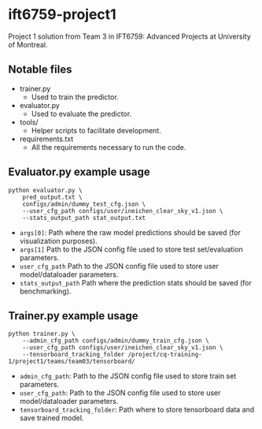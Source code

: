 # ift6759-project1

Project 1 solution from Team 3 in IFT6759: Advanced Projects
at University of Montreal.

## Notable files

* trainer.py
  * Used to train the predictor.
* evaluator.py
  * Used to evaluate the predictor.
* tools/
  * Helper scripts to facilitate development.
* requirements.txt
  * All the requirements necessary to run the code.

## Evaluator.py example usage

```
python evaluator.py \
    pred_output.txt \
    configs/admin/dummy_test_cfg.json \
    --user_cfg_path configs/user/ineichen_clear_sky_v1.json \
    --stats_output_path stat_output.txt
```

* `args[0]`: Path where the raw model predictions should be saved (for visualization purposes).
* `args[1]` Path to the JSON config file used to store test set/evaluation parameters.
* `user_cfg_path` Path to the JSON config file used to store user model/dataloader parameters.
* `stats_output_path` Path where the prediction stats should be saved (for benchmarking).

## Trainer.py example usage

```
python trainer.py \
    --admin_cfg_path configs/admin/dummy_train_cfg.json \
    --user_cfg_path configs/user/ineichen_clear_sky_v1.json \
    --tensorboard_tracking_folder /project/cq-training-1/project1/teams/team03/tensorboard/
```

* `admin_cfg_path`: Path to the JSON config file used to store train set parameters.
* `user_cfg_path`: Path to the JSON config file used to store user model/dataloader parameters.
* `tensorboard_tracking_folder`: Path where to store tensorboard data and save trained model. 


